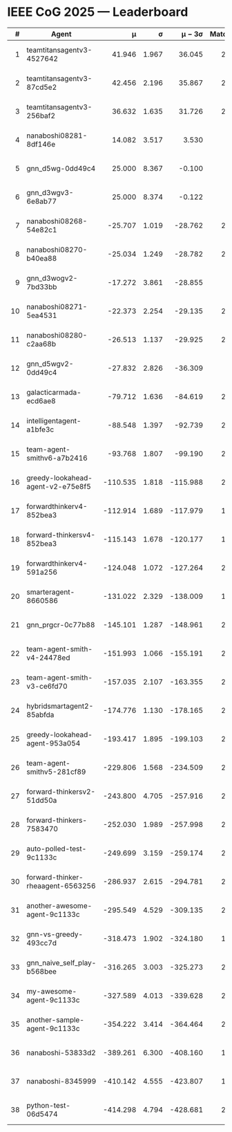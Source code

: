 # IEEE CoG 2025 — Leaderboard

| # | Agent | μ | σ | μ − 3σ | Matches | Updated |
|---:|---|---:|---:|---:|---:|---|
| 1 | teamtitansagentv3-4527642 | 41.946 | 1.967 | 36.045 | 2320 | 2025-08-29 04:28 |
| 2 | teamtitansagentv3-87cd5e2 | 42.456 | 2.196 | 35.867 | 2120 | 2025-08-29 04:28 |
| 3 | teamtitansagentv3-256baf2 | 36.632 | 1.635 | 31.726 | 2340 | 2025-08-29 04:28 |
| 4 | nanaboshi08281-8df146e | 14.082 | 3.517 | 3.530 | 70 | 2025-08-29 04:28 |
| 5 | gnn_d5wg-0dd49c4 | 25.000 | 8.367 | -0.100 | 80 | 2025-08-29 04:28 |
| 6 | gnn_d3wgv3-6e8ab77 | 25.000 | 8.374 | -0.122 | 98 | 2025-08-29 04:28 |
| 7 | nanaboshi08268-54e82c1 | -25.707 | 1.019 | -28.762 | 2280 | 2025-08-29 04:28 |
| 8 | nanaboshi08270-b40ea88 | -25.034 | 1.249 | -28.782 | 2440 | 2025-08-29 04:28 |
| 9 | gnn_d3wogv2-7bd33bb | -17.272 | 3.861 | -28.855 | 88 | 2025-08-29 04:28 |
| 10 | nanaboshi08271-5ea4531 | -22.373 | 2.254 | -29.135 | 2600 | 2025-08-29 04:28 |
| 11 | nanaboshi08280-c2aa68b | -26.513 | 1.137 | -29.925 | 2120 | 2025-08-29 04:28 |
| 12 | gnn_d5wgv2-0dd49c4 | -27.832 | 2.826 | -36.309 | 100 | 2025-08-29 04:28 |
| 13 | galacticarmada-ecd6ae8 | -79.712 | 1.636 | -84.619 | 2340 | 2025-08-29 04:28 |
| 14 | intelligentagent-a1bfe3c | -88.548 | 1.397 | -92.739 | 2070 | 2025-08-29 04:28 |
| 15 | team-agent-smithv6-a7b2416 | -93.768 | 1.807 | -99.190 | 2480 | 2025-08-29 04:28 |
| 16 | greedy-lookahead-agent-v2-e75e8f5 | -110.535 | 1.818 | -115.988 | 2210 | 2025-08-29 04:28 |
| 17 | forwardthinkerv4-852bea3 | -112.914 | 1.689 | -117.979 | 1849 | 2025-08-29 04:28 |
| 18 | forward-thinkersv4-852bea3 | -115.143 | 1.678 | -120.177 | 1848 | 2025-08-29 04:28 |
| 19 | forwardthinkerv4-591a256 | -124.048 | 1.072 | -127.264 | 2112 | 2025-08-29 04:28 |
| 20 | smarteragent-8660586 | -131.022 | 2.329 | -138.009 | 1864 | 2025-08-29 04:28 |
| 21 | gnn_prgcr-0c77b88 | -145.101 | 1.287 | -148.961 | 2150 | 2025-08-29 04:28 |
| 22 | team-agent-smith-v4-24478ed | -151.993 | 1.066 | -155.191 | 2278 | 2025-08-29 04:28 |
| 23 | team-agent-smith-v3-ce6fd70 | -157.035 | 2.107 | -163.355 | 2778 | 2025-08-29 04:28 |
| 24 | hybridsmartagent2-85abfda | -174.776 | 1.130 | -178.165 | 2211 | 2025-08-29 04:28 |
| 25 | greedy-lookahead-agent-953a054 | -193.417 | 1.895 | -199.103 | 2218 | 2025-08-29 04:28 |
| 26 | team-agent-smithv5-281cf89 | -229.806 | 1.568 | -234.509 | 2280 | 2025-08-29 04:28 |
| 27 | forward-thinkersv2-51dd50a | -243.800 | 4.705 | -257.916 | 2204 | 2025-08-29 04:28 |
| 28 | forward-thinkers-7583470 | -252.030 | 1.989 | -257.998 | 2180 | 2025-08-29 04:28 |
| 29 | auto-polled-test-9c1133c | -249.699 | 3.159 | -259.174 | 2300 | 2025-08-29 04:28 |
| 30 | forward-thinker-rheaagent-6563256 | -286.937 | 2.615 | -294.781 | 2104 | 2025-08-29 04:28 |
| 31 | another-awesome-agent-9c1133c | -295.549 | 4.529 | -309.135 | 2040 | 2025-08-29 04:28 |
| 32 | gnn-vs-greedy-493cc7d | -318.473 | 1.902 | -324.180 | 1660 | 2025-08-29 04:28 |
| 33 | gnn_naive_self_play-b568bee | -316.265 | 3.003 | -325.273 | 2020 | 2025-08-29 04:28 |
| 34 | my-awesome-agent-9c1133c | -327.589 | 4.013 | -339.628 | 2180 | 2025-08-29 04:28 |
| 35 | another-sample-agent-9c1133c | -354.222 | 3.414 | -364.464 | 2440 | 2025-08-29 04:28 |
| 36 | nanaboshi-53833d2 | -389.261 | 6.300 | -408.160 | 1860 | 2025-08-29 04:28 |
| 37 | nanaboshi-8345999 | -410.142 | 4.555 | -423.807 | 1880 | 2025-08-29 04:28 |
| 38 | python-test-06d5474 | -414.298 | 4.794 | -428.681 | 2190 | 2025-08-29 04:28 |
